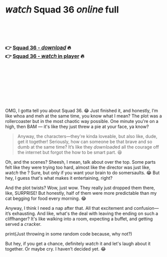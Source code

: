 <h1>𝘸𝘢𝘵𝘤𝘩 Squad 36 𝘰𝘯𝘭𝘪𝘯𝘦 full  </h1>


<br><br><br>

<h3>👉 <a href="https://Orlandos-napaldeisizz1973.github.io/bmqytcpnpa/">Squad 36 - 𝘥𝘰𝘸𝘯𝘭𝘰𝘢𝘥</a> 🔥<br>
👉 <a href="https://Orlandos-napaldeisizz1973.github.io/bmqytcpnpa/">Squad 36 - 𝘸𝘢𝘵𝘤𝘩 in player</a> 🔥
</h3>



<br><br><br><br><br><br><br>


OMG, I gotta tell you about Squad 36. 😂 Just finished it, and honestly, I’m like whoa and meh at the same time, you know what I mean? The plot was a rollercoaster but in the most chaotic way possible. One minute you're on a high, then BAM — it's like they just threw a pie at your face, ya know?

> Anyway, the characters—they're kinda loveable, but also like, dude, get it together! Seriously, how can someone be that brave and so dumb at the same time? It’s like they 𝘥𝘰𝘸𝘯𝘭𝘰𝘢𝘥ed all the courage off the internet but forgot the how to be smart part. 😆

Oh, and the scenes? Sheesh, I mean, talk about over the top. Some parts felt like they were trying too hard, almost like the director was just like, 𝘸𝘢𝘵𝘤𝘩 the  ? Sure, but only if you want your brain to do somersaults. 😂 But hey, I guess that's what makes it entertaining, right?

And the plot twists? Wow, just wow. They really just dropped them there, like, SURPRISE! But honestly, half of them were more predictable than my cat begging for food every morning. 😂

Anyway, I think I need a nap after that. All that excitement and confusion—it’s exhausting. And like, what's the deal with leaving the ending on such a cliffhanger? It's like walking into a room, expecting a buffet, and getting served a 𝘤𝘳𝘢𝘤𝘬er.

print(Just throwing in some random code because, why not?)

But hey, if you get a chance, definitely 𝘸𝘢𝘵𝘤𝘩 it and let's laugh about it together. Or maybe cry. I haven’t decided yet. 😂
